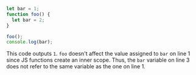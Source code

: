 ```js
let bar = 1;
function foo() {
  let bar = 2;
}

foo();
console.log(bar);
```

This code outputs `1`.
`foo` doesn't affect the value assigned to `bar` on line 1 since JS functions create an inner scope. Thus, the `bar` variable on line 3 does not refer to the same variable as the one on line 1.